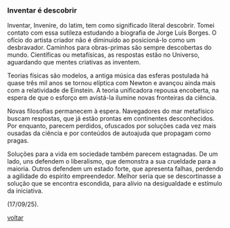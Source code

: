 ### Inventar é descobrir

Inventar, Invenire, do latim, tem como significado literal descobrir. Tomei contato com essa sutileza estudando a biografia de Jorge Luís Borges. O ofício do artista criador não é diminuído ao posicioná-lo como um desbravador. Caminhos para obras-primas são sempre descobertas do mundo. Científicas ou metafísicas, as respostas estão no Universo, aguardando que mentes criativas as inventem.

Teorias físicas são modelos, a antiga música das esferas postulada há quase três mil anos se tornou elíptica com Newton e avançou ainda mais com a relatividade de Einstein. A teoria unificadora repousa encoberta, na espera de que o esforço em avistá-la ilumine novas fronteiras da ciência.

Novas filosofias permanecem à espera. Navegadores do mar metafísico buscam respostas, que já estão prontas em continentes desconhecidos. Por enquanto, parecem perdidos, ofuscados por soluções cada vez mais ousadas da ciência e por conteúdos de autoajuda que propagam como pragas.

Soluções para a vida em sociedade também parecem estagnadas. De um lado, uns defendem o liberalismo, que demonstra a sua crueldade para a maioria. Outros defendem um estado forte, que apresenta falhas, perdendo a agilidade do espírito empreendedor. Melhor seria que se descortinasse a solução que se encontra escondida, para alívio na desigualdade e estímulo da iniciativa.

(17/09/25).

[voltar](./)